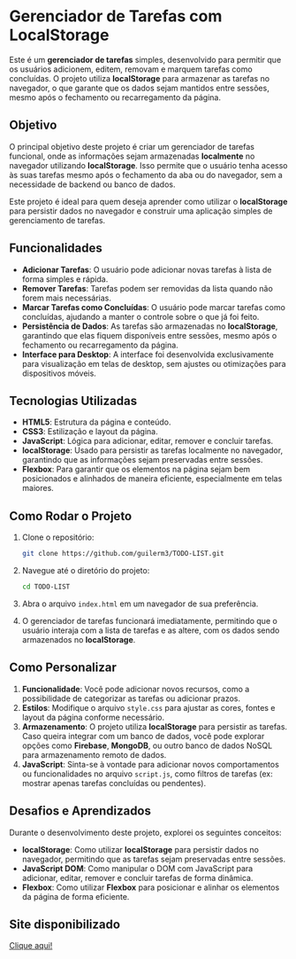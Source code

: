 # Gerenciador de Tarefas com LocalStorage

Este é um **gerenciador de tarefas** simples, desenvolvido para permitir que os usuários adicionem, editem, removam e marquem tarefas como concluídas. O projeto utiliza **localStorage** para armazenar as tarefas no navegador, o que garante que os dados sejam mantidos entre sessões, mesmo após o fechamento ou recarregamento da página.

## Objetivo

O principal objetivo deste projeto é criar um gerenciador de tarefas funcional, onde as informações sejam armazenadas **localmente** no navegador utilizando **localStorage**. Isso permite que o usuário tenha acesso às suas tarefas mesmo após o fechamento da aba ou do navegador, sem a necessidade de backend ou banco de dados.

Este projeto é ideal para quem deseja aprender como utilizar o **localStorage** para persistir dados no navegador e construir uma aplicação simples de gerenciamento de tarefas.

## Funcionalidades

- **Adicionar Tarefas**: O usuário pode adicionar novas tarefas à lista de forma simples e rápida.
- **Remover Tarefas**: Tarefas podem ser removidas da lista quando não forem mais necessárias.
- **Marcar Tarefas como Concluídas**: O usuário pode marcar tarefas como concluídas, ajudando a manter o controle sobre o que já foi feito.
- **Persistência de Dados**: As tarefas são armazenadas no **localStorage**, garantindo que elas fiquem disponíveis entre sessões, mesmo após o fechamento ou recarregamento da página.
- **Interface para Desktop**: A interface foi desenvolvida exclusivamente para visualização em telas de desktop, sem ajustes ou otimizações para dispositivos móveis.

## Tecnologias Utilizadas

- **HTML5**: Estrutura da página e conteúdo.
- **CSS3**: Estilização e layout da página.
- **JavaScript**: Lógica para adicionar, editar, remover e concluir tarefas.
- **localStorage**: Usado para persistir as tarefas localmente no navegador, garantindo que as informações sejam preservadas entre sessões.
- **Flexbox**: Para garantir que os elementos na página sejam bem posicionados e alinhados de maneira eficiente, especialmente em telas maiores.

## Como Rodar o Projeto

1. Clone o repositório:
    ```bash
    git clone https://github.com/guilerm3/TODO-LIST.git
    ```

2. Navegue até o diretório do projeto:
    ```bash
    cd TODO-LIST
    ```

3. Abra o arquivo `index.html` em um navegador de sua preferência.

4. O gerenciador de tarefas funcionará imediatamente, permitindo que o usuário interaja com a lista de tarefas e as altere, com os dados sendo armazenados no **localStorage**.

## Como Personalizar

1. **Funcionalidade**: Você pode adicionar novos recursos, como a possibilidade de categorizar as tarefas ou adicionar prazos.
2. **Estilos**: Modifique o arquivo `style.css` para ajustar as cores, fontes e layout da página conforme necessário.
3. **Armazenamento**: O projeto utiliza **localStorage** para persistir as tarefas. Caso queira integrar com um banco de dados, você pode explorar opções como **Firebase**, **MongoDB**, ou outro banco de dados NoSQL para armazenamento remoto de dados.
4. **JavaScript**: Sinta-se à vontade para adicionar novos comportamentos ou funcionalidades no arquivo `script.js`, como filtros de tarefas (ex: mostrar apenas tarefas concluídas ou pendentes).

## Desafios e Aprendizados

Durante o desenvolvimento deste projeto, explorei os seguintes conceitos:

- **localStorage**: Como utilizar **localStorage** para persistir dados no navegador, permitindo que as tarefas sejam preservadas entre sessões.
- **JavaScript DOM**: Como manipular o DOM com JavaScript para adicionar, editar, remover e concluir tarefas de forma dinâmica.
- **Flexbox**: Como utilizar **Flexbox** para posicionar e alinhar os elementos da página de forma eficiente.

## Site disponibilizado

<a href="https://guilerm3.github.io/TODO-LIST/" target="_blank">Clique aqui!</a> 
